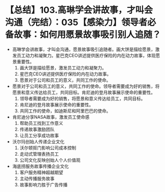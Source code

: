 # 【总结】103.高琳学会讲故事，才叫会沟通（完结）：035【感染力】领导者必备故事：如何用愿景故事吸引别人追随？

-   高琳学会讲故事，才叫会沟通，愿景故事吸引追随者。画大饼是描绘愿景，激发员工动力和凝聚力。星巴克CEO讲述提供医疗保险的内在动力故事，体现愿景重要性。
    1.  画大饼是描绘愿景，激发员工动力和凝聚力。
    2.  星巴克CEO讲述提供医疗保险的内在动力故事。
    3.  愿景对于公司和员工的意义，共同工作的使命。
-   愿景对于公司和员工的意义，共同工作的使命。领导者需要成为好的销售，将愿景和意义传达给员工，共同目标。肯尼迪的登月故事展示使命的重要性。
    1.  领导者需要成为好的销售，将愿景和意义传达给员工，共同目标。
    2.  肯尼迪的登月故事展示使命的重要性。
    3.  共同工作的使命，如迪斯尼和阿里巴巴的使命。
-   肯尼迪分享NASA故事，激发员工使命感
    1.  帮助员工找到工作意义
    2.  传递故事激励团队
    3.  让员工分享成功故事
-   沃尔玛创始人传递企业文化
    1.  沃尔顿抠门影响公司成本控制
    2.  走动式管理表扬员工
    3.  公司文化反映创始人个人价值观
-   海底捞服务故事传播企业文化
    1.  客户服务精神超越期望
    2.  主动传播服务故事
    3.  故事影响力胜于广告传播